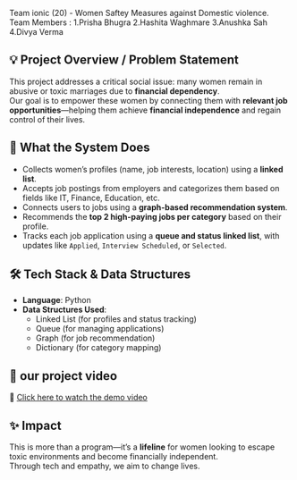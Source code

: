 Team ionic (20) - Women Saftey Measures against Domestic violence.
Team Members : 1.Prisha Bhugra 
               2.Hashita Waghmare
               3.Anushka Sah
               4.Divya Verma
## 💡 Project Overview / Problem Statement
This project addresses a critical social issue: many women remain in abusive or toxic marriages due to **financial dependency**.  
Our goal is to empower these women by connecting them with **relevant job opportunities**—helping them achieve **financial independence** and regain control of their lives.

## 🚀 What the System Does
- Collects women’s profiles (name, job interests, location) using a **linked list**.
- Accepts job postings from employers and categorizes them based on fields like IT, Finance, Education, etc.
- Connects users to jobs using a **graph-based recommendation system**.
- Recommends the **top 2 high-paying jobs per category** based on their profile.
- Tracks each job application using a **queue and status linked list**, with updates like `Applied`, `Interview Scheduled`, or `Selected`.

## 🛠️ Tech Stack & Data Structures
- **Language**: Python
- **Data Structures Used**:  
  - Linked List (for profiles and status tracking)  
  - Queue (for managing applications)  
  - Graph (for job recommendation)  
  - Dictionary (for category mapping)

## 📸 our project video
🔗 [Click here to watch the demo video](https://drive.google.com/file/d/1uh9RUOpcXSQqM9clhGc38BHQsEjHe3XE/view?usp=sharing)

## ✨ Impact
This is more than a program—it’s a **lifeline** for women looking to escape toxic environments and become financially independent.  
Through tech and empathy, we aim to change lives.

               
